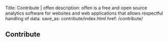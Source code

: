 Title: Contribute | offen
description: offen is a free and open source analytics software for websites and web applications that allows respectful handling of data.
save_as: contribute/index.html
href: /contribute/

## Contribute
